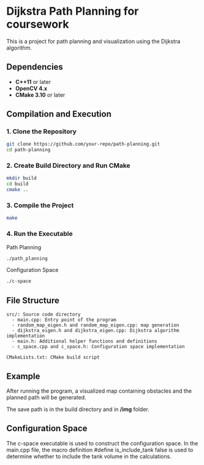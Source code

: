 # Dijkstra Path Planning for coursework

This is a project for path planning and visualization using the Dijkstra algorithm.

## Dependencies

- **C++11** or later
- **OpenCV 4.x**
- **CMake 3.10** or later

## Compilation and Execution

### 1. Clone the Repository

```bash
git clone https://github.com/your-repo/path-planning.git
cd path-planning
```

### 2. Create Build Directory and Run CMake

```bash
mkdir build
cd build
cmake ..
```

### 3. Compile the Project

```bash
make
```

### 4. Run the Executable

Path Planning
```bash
./path_planning
```
Configuration Space
```bash
./c-space
```
## File Structure

```plaintext
src/: Source code directory
  - main.cpp: Entry point of the program
  - random_map_eigen.h and random_map_eigen.cpp: map generation
  - dijkstra_eigen.h and dijkstra_eigen.cpp: Dijkstra algorithm implementation
  - main.h: Additional helper functions and definitions
  - c_space.cpp and c_space.h: Configuration space implementation

CMakeLists.txt: CMake build script
```

## Example

After running the program, a visualized map containing obstacles and the planned path will be generated.

The save path is in the build directory and in **/img** folder.

## Configuration Space
The c-space executable is used to construct the configuration space. In the main.cpp file, the macro definition #define is_include_tank false is used to determine whether to include the tank volume in the calculations.

